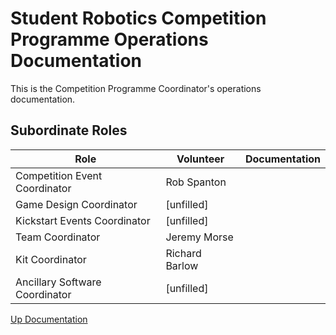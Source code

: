 # Student Robotics Competition Programme Operations Documentation

This is the Competition Programme Coordinator's operations
documentation.

## Subordinate Roles

Role | Volunteer | Documentation
-----|-----------|--------------
Competition Event Coordinator | Rob Spanton
Game Design Coordinator | [unfilled]
Kickstart Events Coordinator | [unfilled]
Team Coordinator | Jeremy Morse
Kit Coordinator | Richard Barlow
Ancillary Software Coordinator | [unfilled]


[Up Documentation](https://bitbucket.org/srobo/ops-manual/wiki/Home)
